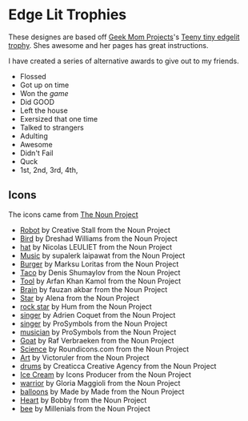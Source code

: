# Edge Lit Trophies

These designes are based off [Geek Mom Projects](http://www.geekmomprojects.com/)'s [Teeny tiny edgelit trophy](http://www.geekmomprojects.com/teeny-tiny-edge-lit-trophy/). Shes awesome and her pages has great instructions. 

I have created a series of alternative awards to give out to my friends. 

- Flossed
- Got up on time
- Won the _game_
- Did GOOD
- Left the house 
- Exersized that one time
- Talked to strangers 
- Adulting 
- Awesome 
- Didn't Fail 
- Quck
- 1st, 2nd, 3rd, 4th, 


## Icons 

The icons came from [The Noun Project](https://thenounproject.com)

- [Robot](https://thenounproject.com/search/?q=robot&i=1088017) by Creative Stall from the Noun Project
- [Bird](https://thenounproject.com/search/?q=bird&i=217890) by Dreshad Williams from the Noun Project
- [hat](https://thenounproject.com/search/?q=hat&i=2734972) by Nicolas LEULIET from the Noun Project
- [Music](https://thenounproject.com/browse/?i=2535504) by supalerk laipawat from the Noun Project
- [Burger](https://thenounproject.com/search/?q=burger&i=2732277) by Marksu Loritas from the Noun Project
- [Taco](https://thenounproject.com/search/?q=taco&i=723225) by Denis Shumaylov from the Noun Project
- [Tool](https://thenounproject.com/search/?q=tools&i=2207397) by Arfan Khan Kamol from the Noun Project
- [Brain](https://thenounproject.com/search/?q=brain&i=2007056) by fauzan akbar from the Noun Project
- [Star](https://thenounproject.com/search/?q=star&i=2737781) by Alena from the Noun Project
- [rock star](https://thenounproject.com/search/?q=star&i=19442) by Hum from the Noun Project
- [singer](https://thenounproject.com/search/?q=singer&i=1311428) by Adrien Coquet from the Noun Project
- [singer](https://thenounproject.com/search/?q=singer&i=2382969) by ProSymbols from the Noun Project
- [musician](https://thenounproject.com/search/?q=singer&i=2105998) by ProSymbols from the Noun Project
- [Goat](https://thenounproject.com/search/?q=goat&i=149057) by Raf Verbraeken from the Noun Project
- [Science](https://thenounproject.com/search/?q=science&i=1571197) by Roundicons.com from the Noun Project
- [Art](https://thenounproject.com/search/?q=art&i=2509985) by Victoruler from the Noun Project
- [drums](https://thenounproject.com/search/?q=drums&i=1201765) by Creaticca Creative Agency from the Noun Project
- [Ice Cream](https://thenounproject.com/search/?q=ice%20cream&i=2058540) by Icons Producer from the Noun Project
- [warrior](https://thenounproject.com/browse/?i=2201781) by Gloria Maggioli from the Noun Project
- [balloons](https://thenounproject.com/search/?q=balloons&i=970272) by Made by Made from the Noun Project
- [Heart](https://thenounproject.com/search/?q=Heart&i=479701) by Bobby from the Noun Project
- [bee](https://thenounproject.com/browse/?i=2323015) by Millenials from the Noun Project